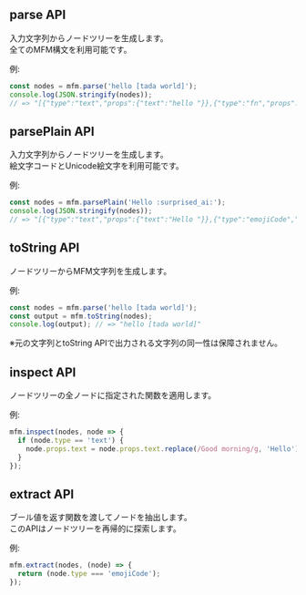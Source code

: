 ## parse API
入力文字列からノードツリーを生成します。  
全てのMFM構文を利用可能です。  

例:  
```ts
const nodes = mfm.parse('hello [tada world]');
console.log(JSON.stringify(nodes));
// => "[{"type":"text","props":{"text":"hello "}},{"type":"fn","props":{"name":"tada","args":{}},"children":[{"type":"text","props":{"text":"world"}}]}]"
```

## parsePlain API
入力文字列からノードツリーを生成します。  
絵文字コードとUnicode絵文字を利用可能です。  

例:  
```ts
const nodes = mfm.parsePlain('Hello :surprised_ai:');
console.log(JSON.stringify(nodes));
// => "[{"type":"text","props":{"text":"Hello "}},{"type":"emojiCode","props":{"name":"surprised_ai"}}]"
```

## toString API
ノードツリーからMFM文字列を生成します。

例:  
```ts
const nodes = mfm.parse('hello [tada world]');
const output = mfm.toString(nodes);
console.log(output); // => "hello [tada world]"
```
※元の文字列とtoString APIで出力される文字列の同一性は保障されません。

## inspect API
ノードツリーの全ノードに指定された関数を適用します。  

例:  
```ts
mfm.inspect(nodes, node => {
  if (node.type == 'text') {
    node.props.text = node.props.text.replace(/Good morning/g, 'Hello');
  }
});
```

## extract API
ブール値を返す関数を渡してノードを抽出します。  
このAPIはノードツリーを再帰的に探索します。  

例:  
```ts
mfm.extract(nodes, (node) => {
  return (node.type === 'emojiCode');
});
```
